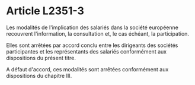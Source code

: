 # Article L2351-3

Les modalités de l'implication des salariés dans la société européenne recouvrent l'information, la consultation et, le cas échéant, la participation.

Elles sont arrêtées par accord conclu entre les dirigeants des sociétés participantes et les représentants des salariés conformément aux dispositions du présent titre.

A défaut d'accord, ces modalités sont arrêtées conformément aux dispositions du chapitre III.